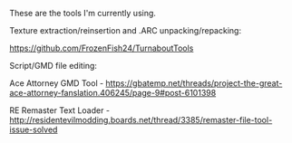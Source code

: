 These are the tools I'm currently using.

Texture extraction/reinsertion and .ARC unpacking/repacking:

https://github.com/FrozenFish24/TurnaboutTools

Script/GMD file editing:

Ace Attorney GMD Tool - https://gbatemp.net/threads/project-the-great-ace-attorney-fanslation.406245/page-9#post-6101398

RE Remaster Text Loader - http://residentevilmodding.boards.net/thread/3385/remaster-file-tool-issue-solved
